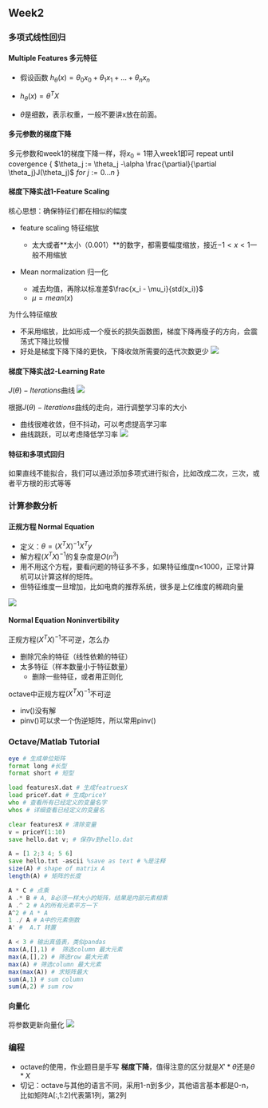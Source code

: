 ## Week2



### 多项式线性回归



#### Multiple Features 多元特征

- 假设函数 $h_\theta(x) = \theta_0x_0+\theta_1x_1+…+\theta_nx_n$

- $h_\theta(x) = \theta^TX$
- $\theta$是细数，表示权重，一般不要讲x放在前面。



#### 多元参数的梯度下降
多元参数和week1的梯度下降一样，将$x_0 = 1$带入week1即可
repeat until covergence {
    $\theta_j := \theta_j -\alpha \frac{\partial}{\partial \theta_j}J(\theta_j)$ $for\ j := 0...n$
}


#### 梯度下降实战1-Feature Scaling
核心思想：确保特征们都在相似的幅度

- feature scaling 特征缩放
    - 太大或者**太小（0.001）**的数字，都需要幅度缩放，接近$-1< x< 1$一般不用缩放

- Mean normalization 归一化
    - 减去均值，再除以标准差$\frac{x_i - \mu_i}{std(x_i)}​$
    - $\mu = mean(x)$

为什么特征缩放
- 不采用缩放，比如形成一个瘦长的损失函数图，梯度下降再瘦子的方向，会震荡式下降比较慢
- 好处是梯度下降下降的更快，下降收敛所需要的迭代次数更少
![](<https://user-images.githubusercontent.com/41643043/55670396-423b8580-58b6-11e9-9655-fd294ddedb75.png>)


#### 梯度下降实战2-Learning Rate
$J(\theta)-Iterations$曲线
![](https://user-images.githubusercontent.com/41643043/55677310-dbe74f00-5917-11e9-890d-95ff3f06c054.png)

根据$J(\theta)-Iterations$曲线的走向，进行调整学习率的大小
- 曲线很难收敛，但不抖动，可以考虑提高学习率
- 曲线跳跃，可以考虑降低学习率
![](https://user-images.githubusercontent.com/41643043/55677312-ddb11280-5917-11e9-9042-e2dca3eb036a.png)


#### 特征和多项式回归
如果直线不能拟合，我们可以通过添加多项式进行拟合，比如改成二次，三次，或者平方根的形式等等



### 计算参数分析

#### 正规方程 Normal Equation
- 定义：$\theta = (X^T X)^{-1}X^Ty$
- 解方程$(X^T X)^{-1}$的复杂度是$O(n^3)$
- 用不用这个方程，要看问题的特征多不多，如果特征维度n<1000，正常计算机可以计算这样的矩阵。
- 但特征维度一旦增加，比如电商的推荐系统，很多是上亿维度的稀疏向量

![](https://user-images.githubusercontent.com/41643043/55677705-37690b00-591f-11e9-8a46-e1bf57fd3696.png)

#### Normal Equation Noninvertibility
正规方程$(X^T X)^{-1}$不可逆，怎么办
- 删除冗余的特征（线性依赖的特征）
- 太多特征（样本数量小于特征数量）
    - 删除一些特征，或者用正则化

octave中正规方程$(X^T X)^{-1}$不可逆
- inv()没有解
- pinv()可以求一个伪逆矩阵，所以常用pinv()


### Octave/Matlab Tutorial

```octave
eye # 生成单位矩阵
format long #长型
format short # 短型

load featuresX.dat # 生成featruesX
load priceY.dat # 生成priceY
who # 查看所有已经定义的变量名字
whos # 详细查看已经定义的变量名

clear featuresX # 清除变量
v = priceY(1:10) 
save hello.dat v; # 保存v到hello.dat

A = [1 2;3 4; 5 6]
save hello.txt -ascii %save as text # %是注释
size(A) # shape of matrix A
length(A) # 矩阵的长度
```


```octave
A * C # 点乘
A .* B # A, B必须一样大小的矩阵，结果是内部元素相乘
A .^ 2 # A的所有元素平方一下
A^2 # A * A
1 ./ A # A中的元素倒数
A' #  A.T 转置

A < 3 # 输出真值表，类似pandas
max(A,[],1) #  筛选column 最大元素
max(A,[],2) # 筛选row 最大元素
max(A) # 筛选column 最大元素
max(max(A)) # 求矩阵最大
sum(A,1) # sum column
sum(A,2) # sum row

```

#### 向量化
将参数更新向量化
![](https://user-images.githubusercontent.com/41643043/55678730-245f3680-5931-11e9-91db-d487d4d5230a.png)


### 编程
- octave的使用，作业题目是手写 **梯度下降**，值得注意的区分就是$X'*\theta$还是$\theta*X$
- 切记：octave与其他的语言不同，采用1-n到多少，其他语言基本都是0-n，比如矩阵A[:,1:2]代表第1列，第2列